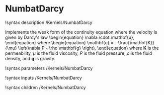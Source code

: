 # NumbatDarcy
!syntax description /Kernels/NumbatDarcy

Implements the weak form of the continuity equation where the velocity is given by Darcy's law
\begin{equation}
\nabla \cdot \mathbf{u},
\end{equation}
where
\begin{equation}
\mathbf{u} = - \frac{\mathbf{K}}{\mu} \left(\nabla P - \rho \mathbf{g} \right),
\end{equation}
where $\mathbf{K}$ is the permeability, $\mu$ is the fluid viscosity, $P$ is the fluid pressure, $\rho$ is the fluid density, and $\mathbf{g}$ is gravity.

!syntax parameters /Kernels/NumbatDarcy

!syntax inputs /Kernels/NumbatDarcy

!syntax children /Kernels/NumbatDarcy
